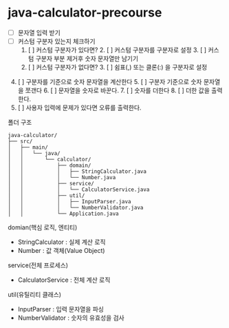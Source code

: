 # java-calculator-precourse

-[ ] 문자열 입력 받기
-[ ] 커스텀 구분자 있는지 체크하기
    1. [ ] 커스텀 구분자가 있다면?
        2. [ ] 커스텀 구분자를 구분자로 설정
        3. [ ] 커스텀 구분자 부분 제거후 숫자 문자열만 남기기
    2. [ ] 커스텀 구분자가 없다면?
        3. [ ] 쉼표(,) 또는 클론(:) 을 구분자로 설정

4. [ ] 구분자를 기준으로 숫자 문자열을 계산한다
    5. [ ] 구분자 기준으로 숫자 문자열을 쪼갠다
    6. [ ] 문자열을 숫자로 바꾼다.
    7. [ ] 숫자를 더한다
    8. [ ] 더한 값을 출력한다.
9. [ ] 사용자 입력에 문제가 있다면 오류를 출력한다.

폴더 구조

``` 
java-calculator/
├── src/
│   ├── main/
│   │   └── java/
│   │       └── calculator/
│   │           ├── domain/
│   │           │   ├── StringCalculator.java
│   │           │   └── Number.java
│   │           ├── service/
│   │           │   └── CalculatorService.java
│   │           ├── util/
│   │           │   ├── InputParser.java
│   │           │   └── NumberValidator.java
│   │           └── Application.java
```

domian(핵심 로직, 엔티티)

- StringCalculator : 실제 계산 로직
- Number : 값 객체(Value Object)

service(전체 프로세스)

- CalculatorService : 전체 계산 로직

util(유틸리티 클래스)

- InputParser : 입력 문자열을 파싱
- NumberValidator : 숫자의 유효성을 검사

